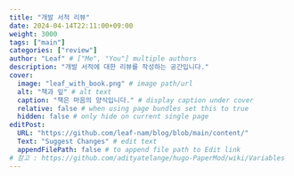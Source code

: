 ```yaml
---
title: "개발 서적 리뷰"
date: 2024-04-14T22:11:00+09:00
weight: 3000
tags: ["main"]
categories: ["review"]
author: "Leaf" # ["Me", "You"] multiple authors
description: "개발 서적에 대한 리뷰를 작성하는 공간입니다."
cover:
  image: "leaf_with_book.png" # image path/url
  alt: "책과 잎" # alt text
  caption: "책은 마음의 양식입니다." # display caption under cover
  relative: false # when using page bundles set this to true
  hidden: false # only hide on current single page
editPost:
  URL: "https://github.com/leaf-nam/blog/blob/main/content/"
  Text: "Suggest Changes" # edit text
  appendFilePath: false # to append file path to Edit link
# 참고 : https://github.com/adityatelange/hugo-PaperMod/wiki/Variables
---
```

